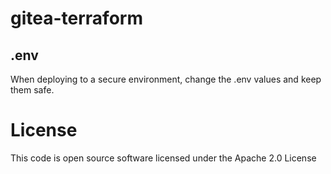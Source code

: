 # gitea-terraform

## .env
When deploying to a secure environment, change the .env values and keep them safe.

License
=======
This code is open source software licensed under the Apache 2.0 License
